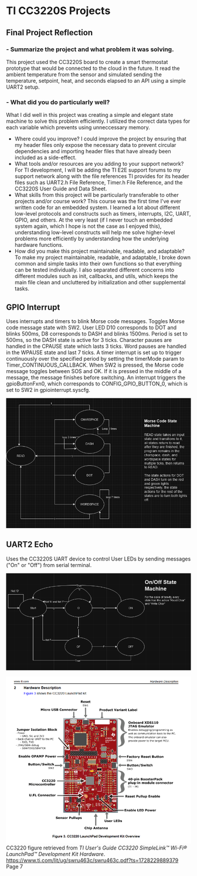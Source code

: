 # TI CC3220S Projects

## Final Project Reflection
### - Summarize the project and what problem it was solving.
  This project used the CC3220S board to create a smart thermostat prototype that would be connected to the cloud in the future. It read the ambient temperature from the sensor and simulated sending the temperature, setpoint, heat, and seconds elapsed to an API using a simple UART2 setup.
### - What did you do particularly well?
  What I did well in this project was creating a simple and elegant state machine to solve this problem efficiently. I utilized the correct data types for each variable which prevents using unneccessary memory. 
- Where could you improve?
  I could improve the project by ensuring that my header files only expose the necessary data to prevent circular dependencies and importing header files that have already been included as a side-effect.
- What tools and/or resources are you adding to your support network?
  For TI development, I will be adding the TI E2E support forums to my support network along with the file references TI provides for its header files such as UART2.h File Reference, Timer.h File Reference, and the CC3220S User Guide and Data Sheet.
- What skills from this project will be particularly transferable to other projects and/or course work?
  This course was the first time I've ever written code for an embedded system. I learned a lot about different low-level protocols and constructs such as timers, interrupts, I2C, UART, GPIO, and others. At the very least (if I never touch an embedded system again, which I hope is not the case as I enjoyed this), understanding low-level constructs will help me solve higher-level problems more efficiently by understanding how the underlying hardware functions.
- How did you make this project maintainable, readable, and adaptable?
  To make my project maintainable, readable, and adaptable, I broke down common and simple tasks into their own functions so that everything can be tested individually. I also separated different concerns into different modules such as init, callbacks, and utils, which keeps the main file clean and uncluttered by initialization and other supplemental tasks.

## GPIO Interrupt

Uses interrupts and timers to blink Morse code messages. Toggles Morse code message state with SW2. User LED D10 corresponds to DOT and blinks 500ms, D8 corresponds to DASH and blinks 1500ms. Period is set to 500ms, so the DASH state is active for 3 ticks. Character pauses are handled in the CPAUSE state which lasts 3 ticks. Word pauses are handled in the WPAUSE state and last 7 ticks. A timer interrupt is set up to trigger continuously over the specified period by setting the timerMode param to Timer_CONTINUOUS_CALLBACK. When SW2 is pressed, the Morse code message toggles between SOS and OK. If it is pressed in the middle of a message, the message finishes before switching. An interrupt triggers the gpioButtonFxn0, which corresponds to CONFIG_GPIO_BUTTON_0, which is set to SW2 in gpiointerrupt.syscfg.

![Alt text](./docs/images/morse-code-state-machine.png)

## UART2 Echo

Uses the CC3220S UART device to control User LEDs by sending messages ("On" or "Off") from serial terminal.

![Alt text](./docs/images/on-off-state-machine.png)

![Alt text](./docs/images/CC3220S-hardware-description.png)
CC3220 figure retrieved from _TI User's Guide CC3220 SimpleLink™ Wi-Fi® LaunchPad™ Development
Kit Hardware_. https://www.ti.com/lit/ug/swru463c/swru463c.pdf?ts=1728229889379 Page 7
